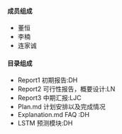 #### 成员组成
- 董恒
- 李楠
- 连家诚

#### 目录组成
- Report1 初期报告:DH
- Report2 可行性报告，概要设计:LN
- Report3 中期汇报:LJC
- Plan.md 计划安排以及完成情况
- Explanation.md FAQ :DH
- LSTM 预测模块:DH
